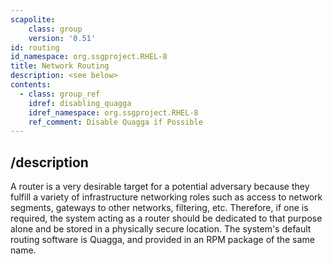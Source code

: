 ```yaml
---
scapolite:
    class: group
    version: '0.51'
id: routing
id_namespace: org.ssgproject.RHEL-8
title: Network Routing
description: <see below>
contents:
  - class: group_ref
    idref: disabling_quagga
    idref_namespace: org.ssgproject.RHEL-8
    ref_comment: Disable Quagga if Possible
---
```



## /description

A
router is a very desirable target for a potential adversary because they
fulfill a variety of infrastructure networking roles such as access to
network segments, gateways to other networks, filtering, etc. Therefore,
if one is required, the system acting as a router should be dedicated to
that purpose alone and be stored in a physically secure location. The
system\'s default routing software is Quagga, and provided in an RPM
package of the same name.

